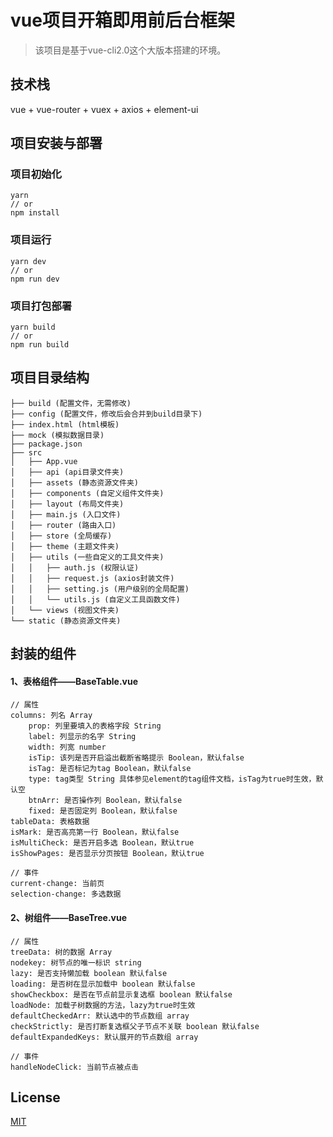 # vue项目开箱即用前后台框架

> 该项目是基于vue-cli2.0这个大版本搭建的环境。

## 技术栈
vue + vue-router + vuex + axios + element-ui

## 项目安装与部署

### 项目初始化
```
yarn
// or
npm install
```

### 项目运行
```
yarn dev
// or 
npm run dev
```

### 项目打包部署
```
yarn build
// or 
npm run build
```

## 项目目录结构
```
├── build (配置文件，无需修改)
├── config (配置文件，修改后会合并到build目录下)
├── index.html (html模板)
├── mock (模拟数据目录)
├── package.json
├── src
│   ├── App.vue
│   ├── api (api目录文件夹)
│   ├── assets (静态资源文件夹)
│   ├── components (自定义组件文件夹)
│   ├── layout (布局文件夹)
│   ├── main.js (入口文件)
│   ├── router (路由入口)
│   ├── store (全局缓存)
│   ├── theme (主题文件夹)
│   ├── utils (一些自定义的工具文件夹)
│   │   ├── auth.js (权限认证)
│   │   ├── request.js (axios封装文件)
│   │   ├── setting.js (用户级别的全局配置)
│   │   └── utils.js (自定义工具函数文件)
│   └── views (视图文件夹)
└── static (静态资源文件夹)
```

## 封装的组件
#### 1、表格组件——BaseTable.vue
```
// 属性
columns: 列名 Array
    prop: 列里要填入的表格字段 String
    label: 列显示的名字 String
    width: 列宽 number
    isTip: 该列是否开启溢出截断省略提示 Boolean，默认false
    isTag: 是否标记为tag Boolean，默认false
    type: tag类型 String 具体参见element的tag组件文档，isTag为true时生效，默认空
    btnArr: 是否操作列 Boolean，默认false
    fixed: 是否固定列 Boolean，默认false
tableData: 表格数据
isMark: 是否高亮第一行 Boolean，默认false
isMultiCheck: 是否开启多选 Boolean，默认true
isShowPages: 是否显示分页按钮 Boolean，默认true

// 事件
current-change: 当前页
selection-change: 多选数据
```

#### 2、树组件——BaseTree.vue
```
// 属性
treeData: 树的数据 Array
nodekey: 树节点的唯一标识 string
lazy: 是否支持懒加载 boolean 默认false
loading: 是否树在显示加载中 boolean 默认false
showCheckbox: 是否在节点前显示复选框 boolean 默认false
loadNode: 加载子树数据的方法，lazy为true时生效
defaultCheckedArr: 默认选中的节点数组 array
checkStrictly: 是否打断复选框父子节点不关联 boolean 默认false
defaultExpandedKeys: 默认展开的节点数组 array

// 事件
handleNodeClick: 当前节点被点击
```

## License

[MIT](https://github.com/webjunjun/vue-admin-light/blob/master/LICENSE)
